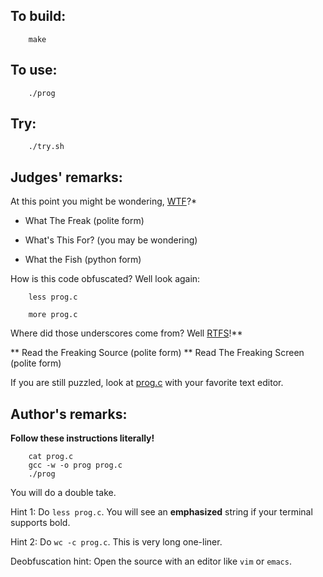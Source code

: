 ## To build:

``` <!---sh-->
    make
```


## To use:

``` <!---sh-->
    ./prog
```


## Try:

``` <!---sh-->
    ./try.sh
```


## Judges' remarks:

At this point you might be wondering, [WTF](http://acronyms.thefreedictionary.com/WTF)?\*

* What The Freak (polite form)

* What's This For? (you may be wondering)

* What the Fish (python form)

How is this code obfuscated?  Well look again:

``` <!---sh-->
    less prog.c

    more prog.c
```

Where did those underscores come from?  Well [RTFS](http://acronyms.thefreedictionary.com/RTFS)!\*\*

** Read the Freaking Source (polite form)
** Read The Freaking Screen (polite form)

If you are still puzzled, look at [prog.c](%%REPO_URL%%/2015/endoh2/prog.c) with your favorite text editor.


## Author's remarks:

**Follow these instructions literally!**

``` <!---sh-->
    cat prog.c
    gcc -w -o prog prog.c
    ./prog
```

You will do a double take.

Hint 1: Do `less prog.c`.  You will see an **emphasized** string if your
terminal supports bold.

Hint 2: Do `wc -c prog.c`.  This is very long one-liner.

Deobfuscation hint: Open the source with an editor like `vim` or `emacs`.

<!--

    Copyright © 1984-2024 by Landon Curt Noll. All Rights Reserved.

    You are free to share and adapt this file under the terms of this license:

        Creative Commons Attribution-ShareAlike 4.0 International (CC BY-SA 4.0)

    For more information, see:

        https://creativecommons.org/licenses/by-sa/4.0/

-->
